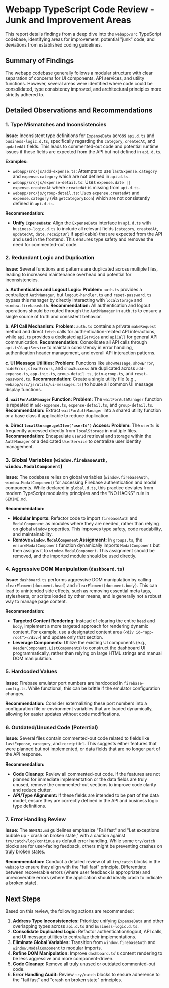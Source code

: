 # Webapp TypeScript Code Review - Junk and Improvement Areas

This report details findings from a deep dive into the `webapp/src` TypeScript codebase, identifying areas for improvement, potential "junk" code, and deviations from established coding guidelines.

## Summary of Findings

The webapp codebase generally follows a modular structure with clear separation of concerns for UI components, API services, and utility functions. However, several areas were identified where code could be consolidated, type consistency improved, and architectural principles more strictly adhered to.

## Detailed Observations and Recommendations

### 1. Type Mismatches and Inconsistencies

**Issue:** Inconsistent type definitions for `ExpenseData` across `api.d.ts` and `business-logic.d.ts`, specifically regarding the `category`, `createdAt`, and `updatedAt` fields. This leads to commented-out code and potential runtime issues if these fields are expected from the API but not defined in `api.d.ts`.

**Examples:**
*   `webapp/src/js/add-expense.ts`: Attempts to use `lastExpense.category` and `expense.category` which are not defined in `api.d.ts`.
*   `webapp/src/js/expense-detail.ts`: Uses `expense.date || expense.createdAt` where `createdAt` is missing from `api.d.ts`.
*   `webapp/src/js/group-detail.ts`: Uses `expense.createdAt` and `expense.category` (via `getCategoryIcon`) which are not consistently defined in `api.d.ts`.

**Recommendation:**
*   **Unify `ExpenseData`:** Align the `ExpenseData` interface in `api.d.ts` with `business-logic.d.ts` to include all relevant fields (`category`, `createdAt`, `updatedAt`, `date`, `receiptUrl` if applicable) that are expected from the API and used in the frontend. This ensures type safety and removes the need for commented-out code.

### 2. Redundant Logic and Duplication

**Issue:** Several functions and patterns are duplicated across multiple files, leading to increased maintenance overhead and potential for inconsistencies.

**a. Authentication and Logout Logic:**
**Problem:** `auth.ts` provides a centralized `AuthManager`, but `logout-handler.ts` and `reset-password.ts` bypass this manager by directly interacting with `localStorage` and `window.firebaseAuth`.
**Recommendation:** All authentication and logout operations should be routed through the `AuthManager` in `auth.ts` to ensure a single source of truth and consistent behavior.

**b. API Call Mechanism:**
**Problem:** `auth.ts` contains a private `makeRequest` method and direct `fetch` calls for authentication-related API interactions, while `api.ts` provides a dedicated `apiService` and `apiCall` for general API communication.
**Recommendation:** Consolidate all API calls through `api.ts`'s `apiService` to maintain consistency in error handling, authentication header management, and overall API interaction patterns.

**c. UI Message Utilities:**
**Problem:** Functions like `showMessage`, `showError`, `hideError`, `clearErrors`, and `showSuccess` are duplicated across `add-expense.ts`, `app-init.ts`, `group-detail.ts`, `join-group.ts`, and `reset-password.ts`.
**Recommendation:** Create a single utility file (e.g., `webapp/src/js/utils/ui-messages.ts`) to house all common UI message display functions.

**d. `waitForAuthManager` Function:**
**Problem:** The `waitForAuthManager` function is repeated in `add-expense.ts`, `expense-detail.ts`, and `group-detail.ts`.
**Recommendation:** Extract `waitForAuthManager` into a shared utility function or a base class if applicable to reduce duplication.

**e. Direct `localStorage.getItem('userId')` Access:**
**Problem:** The `userId` is frequently accessed directly from `localStorage` in multiple files.
**Recommendation:** Encapsulate `userId` retrieval and storage within the `AuthManager` or a dedicated `UserService` to centralize user identity management.

### 3. Global Variables (`window.firebaseAuth`, `window.ModalComponent`)

**Issue:** The codebase relies on global variables (`window.firebaseAuth`, `window.ModalComponent`) for accessing Firebase authentication and modal components. While declared in `global.d.ts`, this practice deviates from modern TypeScript modularity principles and the "NO HACKS" rule in `GEMINI.md`.

**Recommendation:**
*   **Modular Imports:** Refactor code to import `firebaseAuth` and `ModalComponent` as modules where they are needed, rather than relying on global `window` properties. This improves type safety, code readability, and maintainability.
*   **Remove `window.ModalComponent` Assignment:** In `groups.ts`, the `ensureModalComponent` function dynamically imports `ModalComponent` but then assigns it to `window.ModalComponent`. This assignment should be removed, and the imported module should be used directly.

### 4. Aggressive DOM Manipulation (`dashboard.ts`)

**Issue:** `dashboard.ts` performs aggressive DOM manipulation by calling `clearElement(document.head)` and `clearElement(document.body)`. This can lead to unintended side effects, such as removing essential meta tags, stylesheets, or scripts loaded by other means, and is generally not a robust way to manage page content.

**Recommendation:**
*   **Targeted Content Rendering:** Instead of clearing the entire `head` and `body`, implement a more targeted approach for rendering dynamic content. For example, use a designated content area (`<div id="app-root"></div>`) and update only that section.
*   **Leverage Components:** Utilize the existing UI components (e.g., `HeaderComponent`, `ListComponents`) to construct the dashboard UI programmatically, rather than relying on large HTML strings and manual DOM manipulation.

### 5. Hardcoded Values

**Issue:** Firebase emulator port numbers are hardcoded in `firebase-config.ts`. While functional, this can be brittle if the emulator configuration changes.

**Recommendation:** Consider externalizing these port numbers into a configuration file or environment variables that are loaded dynamically, allowing for easier updates without code modifications.

### 6. Outdated/Unused Code (Potential)

**Issue:** Several files contain commented-out code related to fields like `lastExpense`, `category`, and `receiptUrl`. This suggests either features that were planned but not implemented, or data fields that are no longer part of the API response.

**Recommendation:**
*   **Code Cleanup:** Review all commented-out code. If the features are not planned for immediate implementation or the data fields are truly unused, remove the commented-out sections to improve code clarity and reduce clutter.
*   **API/Type Alignment:** If these fields are intended to be part of the data model, ensure they are correctly defined in the API and business logic type definitions.

### 7. Error Handling Review

**Issue:** The `GEMINI.md` guidelines emphasize "Fail fast" and "Let exceptions bubble up - crash on broken state," with a caution against `try/catch/log/continue` as default error handling. While some `try/catch` blocks are for user-facing feedback, others might be preventing crashes on truly broken states.

**Recommendation:** Conduct a detailed review of all `try/catch` blocks in the `webapp` to ensure they align with the "fail fast" principle. Differentiate between recoverable errors (where user feedback is appropriate) and unrecoverable errors (where the application should ideally crash to indicate a broken state).

## Next Steps

Based on this review, the following actions are recommended:

1.  **Address Type Inconsistencies:** Prioritize unifying `ExpenseData` and other overlapping types across `api.d.ts` and `business-logic.d.ts`.
2.  **Consolidate Duplicated Logic:** Refactor authentication/logout, API calls, and UI message utilities to centralize their implementations.
3.  **Eliminate Global Variables:** Transition from `window.firebaseAuth` and `window.ModalComponent` to modular imports.
4.  **Refine DOM Manipulation:** Improve `dashboard.ts`'s content rendering to be less aggressive and more component-driven.
5.  **Code Cleanup:** Remove all truly unused or outdated commented-out code.
6.  **Error Handling Audit:** Review `try/catch` blocks to ensure adherence to the "fail fast" and "crash on broken state" principles.
